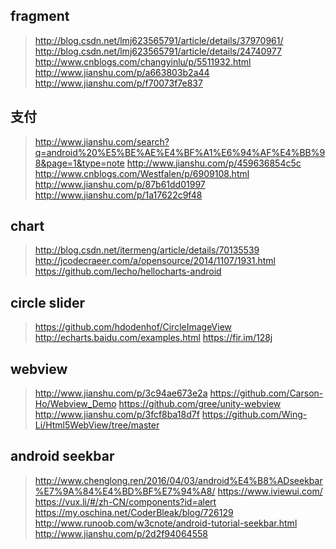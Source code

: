 ## fragment
> http://blog.csdn.net/lmj623565791/article/details/37970961/
> http://blog.csdn.net/lmj623565791/article/details/24740977
> http://www.cnblogs.com/changyinlu/p/5511932.html
> http://www.jianshu.com/p/a663803b2a44
> http://www.jianshu.com/p/f70073f7e837
## 支付 
> http://www.jianshu.com/search?q=android%20%E5%BE%AE%E4%BF%A1%E6%94%AF%E4%BB%98&page=1&type=note
> http://www.jianshu.com/p/459636854c5c
> http://www.cnblogs.com/Westfalen/p/6909108.html
> http://www.jianshu.com/p/87b61dd01997
> http://www.jianshu.com/p/1a17622c9f48
## chart
> http://blog.csdn.net/itermeng/article/details/70135539
> http://jcodecraeer.com/a/opensource/2014/1107/1931.html
> https://github.com/lecho/hellocharts-android
## circle slider
> https://github.com/hdodenhof/CircleImageView
> http://echarts.baidu.com/examples.html
> https://fir.im/128j
## webview
> http://www.jianshu.com/p/3c94ae673e2a
> https://github.com/Carson-Ho/Webview_Demo
> https://github.com/gree/unity-webview
> http://www.jianshu.com/p/3fcf8ba18d7f
> https://github.com/Wing-Li/Html5WebView/tree/master
## android seekbar
> http://www.chenglong.ren/2016/04/03/android%E4%B8%ADseekbar%E7%9A%84%E4%BD%BF%E7%94%A8/
> https://www.iviewui.com/
> https://vux.li/#/zh-CN/components?id=alert
> https://my.oschina.net/CoderBleak/blog/726129
> http://www.runoob.com/w3cnote/android-tutorial-seekbar.html
> http://www.jianshu.com/p/2d2f94064558
